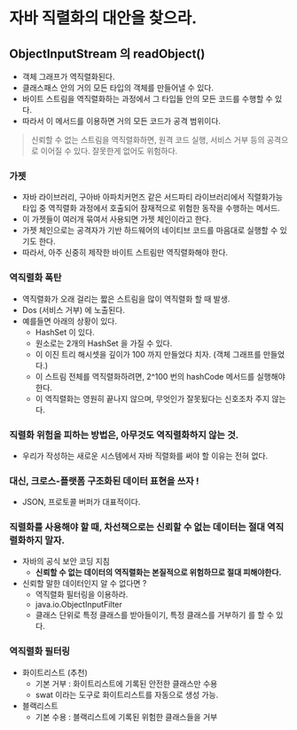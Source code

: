 # 자바 직렬화의 대안을 찾으라.

## ObjectInputStream 의 readObject()
 - 객체 그래프가 역직렬화된다.
 - 클래스패스 안의 거의 모든 타입의 객체를 만들어낼 수 있다.
 - 바이트 스트림을 역직렬화하는 과정에서 그 타입들 안의 모든 코드를 수행할 수 있다.
 - 따라서 이 메서드를 이용하면 거의 모든 코드가 공격 범위이다.
 
 > 신뢰할 수 없는 스트림을 역직렬화하면, 원격 코드 실행, 서비스 거부 등의 공격으로 이어질 수 있다. 잘못한게 없어도 위험하다.

### 가젯
 - 자바 라이브러리, 구아바 아파치커먼즈 같은 서드파티 라이브러리에서 직렬화가능 타입 중 역직렬화 과정에서 호출되어 잠재적으로 위험한 동작을 수행하는 메서드.
 - 이 가젯들이 여러개 묶여서 사용되면 가젯 체인이라고 한다.
 - 가젯 체인으로는 공격자가 기반 하드웨어의 네이티브 코드를 마음대로 실행할 수 있기도 한다.
 - 따라서, 아주 신중히 제작한 바이트 스트림만 역직렬화해야 한다.
 
### 역직렬화 폭탄
 - 역직렬화가 오래 걸리는 짧은 스트림을 많이 역직렬화 할 때 발생.
 - Dos (서비스 거부) 에 노출된다.
 - 예를들면 아래의 상황이 있다.
    - HashSet 이 있다.
    - 원소로는 2개의 HashSet 을 가질 수 있다.
    - 이 이진 트리 해시셋을 깊이가 100 까지 만들었다 치자. (객체 그래프를 만들었다.)
    - 이 스트림 전체를 역직렬화하려면, 2^100 번의 hashCode 메서드를 실행해야 한다.
    - 이 역직렬화는 영원히 끝나지 않으며, 무엇인가 잘못됬다는 신호조차 주지 않는다.
    
    
### 직렬화 위험을 피하는 방법은, 아무것도 역직렬화하지 않는 것.
 - 우리가 작성하는 새로운 시스템에서 자바 직렬화를 써야 할 이유는 전혀 없다.
    
### 대신, 크로스-플랫폼 구조화된 데이터 표현을 쓰자 !
 - JSON, 프로토콜 버퍼가 대표적이다.
 
### 직렬화를 사용해야 할 때, 차선책으로는 신뢰할 수 없는 데이터는 절대 역직렬화하지 말자.
 - 자바의 공식 보안 코딩 지침
    - **신뢰할 수 없는 데이터의 역직렬화는 본질적으로 위험하므로 절대 피해야한다.**
 - 신뢰할 말한 데이터인지 알 수 없다면 ?
    - 역직렬화 필터링을 이용하라.
    - java.io.ObjectInputFilter
    - 클래스 단위로 특정 클래스를 받아들이기, 특정 클래스를 거부하기 를 할 수 있다.
    
### 역직렬화 필터링
 - 화이트리스트 (추천)
    - 기본 거부 : 화이트리스트에 기록된 안전한 클래스만 수용
    - swat 이라는 도구로 화이트리스트를 자동으로 생성 가능.
 - 블랙리스트
    - 기본 수용 : 블랙리스트에 기록된 위험한 클래스들을 거부